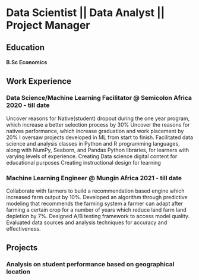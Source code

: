 # Data Scientist || Data Analyst || Project Manager

## Education
#### B.Sc Economics

## Work Experience
### Data Science/Machine Learning Facilitator @ Semicolon Africa 2020 - till date
Uncover reasons for Native(student) dropout during the one year program, which increase a better selection process by 30%
Uncover the reasons for natives performance, which increase graduation and work placement by 20%
I oversaw projects developed in ML from start to finish.
Facilitated data science and analysis classes in Python and R programming languages, along with  NumPy, Seaborn, and Pandas Python libraries, for learners with varying levels of experience.
Creating Data science digital content for educational purposes
Creating instructional design for learning

### Machine Learning Engineer @ Mungin Africa 2021 - till date
Collaborate with farmers to build a recommendation based engine which increased farm output by 10%. 
Developed an algorithm through predictive modeling that recommends the farming system a farmer can adapt after farming a certain crop for a number of years which reduce land farm land depletion by 7%.
Designed A/B testing framework to access model quality.
Evaluated data sources and analysis techniques for accuracy and effectiveness.


## Projects
### Analysis on student performance based on geographical location

